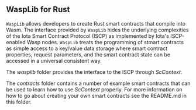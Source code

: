 ## WaspLib for Rust

`WaspLib` allows developers to create Rust smart contracts that compile into Wasm.
The interface provided by `WaspLib` hides the underlying complexities of the 
Iota Smart Contract Protocol (ISCP) as implemented by Iota's ISCP-enabled Wasp nodes. 
`WaspLib` treats the programming of stmart contracts as simple access to a key/value
data storage where smart contract properties, request parameters, and the smart
contract state can be accessed in a universal consistent way.

The _wasplib_ folder provides the interface to the ISCP through _ScContext_.

The _contracts_ folder contains a number of example smart contracts that can 
be used to learn how to use _ScContext_ properly. For more information on how
to go about creating your own smart contracts see the README.md in this folder.

